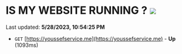 # IS MY WEBSITE RUNNING ? [![](https://img.shields.io/static/v1?label=Sponsor&message=%E2%9D%A4&logo=GitHub&color=%23fe8e86)](https://github.com/sponsors/<username>)

Last updated: **5/28/2023, 10:54:25 PM**

- `GET` [https://youssefservice.me](https://youssefservice.me) - **Up** (1093ms)
